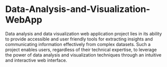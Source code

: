 # Data-Analysis-and-Visualization-WebApp

Data analysis and data visualization web application project lies in its ability to provide
accessible and user friendly tools for extracting insights and communicating information
effectively from complex datasets. Such a project enables users, regardless of their technical
expertise, to leverage the power of data analysis and visualization techniques through an
intuitive and interactive web interface.

